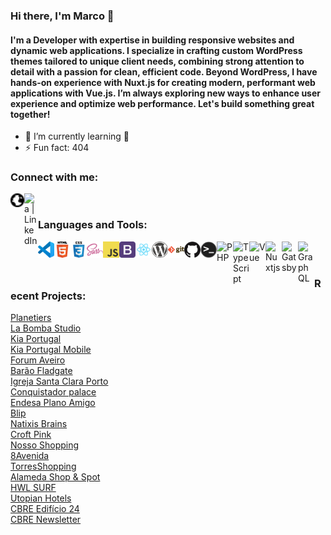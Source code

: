 
### Hi there, I'm Marco 👋

#### I'm a Developer with expertise in building responsive websites and dynamic web applications. I specialize in crafting custom WordPress themes tailored to unique client needs, combining strong attention to detail with a passion for clean, efficient code. Beyond WordPress, I have hands-on experience with Nuxt.js for creating modern, performant web applications with Vue.js. I’m always exploring new ways to enhance user experience and optimize web performance. Let's build something great together!

- 🌱 I’m currently learning 🤣
- ⚡ Fun fact: 404

### Connect with me:

[<img align="left" alt="ab" width="22px" target="_blank" src="https://raw.githubusercontent.com/iconic/open-iconic/master/svg/globe.svg" />][website]
[<img align="left" alt="a | LinkedIn" width="22px" target="_blank" src="https://cdn.jsdelivr.net/npm/simple-icons@v3/icons/linkedin.svg" />][linkedin]

<br />

### Languages and Tools:

<img align="left" alt="Visual Studio Code" width="26px" src="https://raw.githubusercontent.com/github/explore/80688e429a7d4ef2fca1e82350fe8e3517d3494d/topics/visual-studio-code/visual-studio-code.png" />
<img align="left" alt="HTML5" width="26px" src="https://raw.githubusercontent.com/github/explore/80688e429a7d4ef2fca1e82350fe8e3517d3494d/topics/html/html.png" />
<img align="left" alt="CSS3" width="26px" src="https://raw.githubusercontent.com/github/explore/80688e429a7d4ef2fca1e82350fe8e3517d3494d/topics/css/css.png" />
<img align="left" alt="Sass" width="26px" src="https://raw.githubusercontent.com/github/explore/80688e429a7d4ef2fca1e82350fe8e3517d3494d/topics/sass/sass.png" />
<img align="left" alt="JavaScript" width="26px" src="https://raw.githubusercontent.com/github/explore/80688e429a7d4ef2fca1e82350fe8e3517d3494d/topics/javascript/javascript.png" />
<img align="left" alt="bootstrap" width="26px" src="https://raw.githubusercontent.com/github/explore/80688e429a7d4ef2fca1e82350fe8e3517d3494d/topics/bootstrap/bootstrap.png" />
<img align="left" alt="react" width="26px" src="https://raw.githubusercontent.com/github/explore/80688e429a7d4ef2fca1e82350fe8e3517d3494d/topics/react/react.png" />
<img align="left" alt="Gatbsy" width="26px" src="https://raw.githubusercontent.com/github/explore/80688e429a7d4ef2fca1e82350fe8e3517d3494d/topics/wordpress/wordpress.png" />
<img align="left" alt="Git" width="26px" src="https://raw.githubusercontent.com/github/explore/80688e429a7d4ef2fca1e82350fe8e3517d3494d/topics/git/git.png" />
<img align="left" alt="GitHub" width="26px" src="https://raw.githubusercontent.com/github/explore/78df643247d429f6cc873026c0622819ad797942/topics/github/github.png" />
<img align="left" alt="HTML5" width="26px" src="https://raw.githubusercontent.com/github/explore/80688e429a7d4ef2fca1e82350fe8e3517d3494d/topics/terminal/terminal.png" />
<img align="left" alt="PHP" width="26px" src="https://raw.githubusercontent.com/danielcranney/readme-generator/main/public/icons/skills/php-colored.svg" />
<img align="left" alt="TypeScript" width="26px" src="https://raw.githubusercontent.com/danielcranney/readme-generator/main/public/icons/skills/typescript-colored.svg" />
<img align="left" alt="Vue" width="26px" src="https://raw.githubusercontent.com/danielcranney/readme-generator/main/public/icons/skills/vuejs-colored.svg" />
<img align="left" alt="Nuxtjs" width="26px" src="https://raw.githubusercontent.com/danielcranney/readme-generator/main/public/icons/skills/nuxtjs-colored.svg" />
<img align="left" alt="Gatsby" width="26px" src="https://raw.githubusercontent.com/danielcranney/readme-generator/main/public/icons/skills/gatsby-colored.svg" />
<img align="left" alt="GraphQL" width="26px" src="https://raw.githubusercontent.com/danielcranney/readme-generator/main/public/icons/skills/graphql-colored.svg" />
<br />
<br />


[linkedin]: https://www.linkedin.com/in/marco-cabral/
[website]: https://marcocabral.vercel.app

### Recent Projects:<br />
<a target="_blank" href="https://www.planetiers.com">Planetiers</a><br />
<a target="_blank" href="https://labomba.studio/">La Bomba Studio</a><br />
<a target="_blank" href="https://kia.pt/">Kia Portugal</a><br />
<a target="_blank" href="https://m.kia.pt/">Kia Portugal Mobile</a><br />
<a target="_blank" href="https://forumaveiro.com/">Forum Aveiro</a> <br />
<a target="_blank" href="https://www.baraofladgate.com/">Barão Fladgate</a><br />
<a target="_blank" href="https://santaclaraporto.pt/">Igreja Santa Clara Porto</a><br />
<a target="_blank" href="https://conquistadorpalace.pt/">Conquistador palace</a><br />
<a target="_blank" href="https://planoamigoendesa.pt/cliente/">Endesa Plano Amigo</a><br />
<a target="_blank" href="https://www.blip.deliverymanager.pt/">Blip</a><br />
<a target="_blank" href="https://wewantyourbrain.com/">Natixis Brains</a><br />
<a target="_blank" href="https://croftpink.com/pt/">Croft Pink</a><br />
<a target="_blank" href="https://nossoshopping.pt/">Nosso Shopping</a><br />
<a target="_blank" href="https://www.8avenida.com/">8Avenida</a><br />
<a target="_blank" href="https://torreshopping.pt/">TorresShopping</a><br />
<a target="_blank" href="https://alamedashopping.pt/">Alameda Shop & Spot</a><br />
<a target="_blank" href="https://www.hwlsurf.pt/">HWL SURF</a><br />
<a target="_blank" href="http://utopian.pt/">Utopian Hotels</a><br />
<a target="_blank" href="https://edificio24dejulho98.pt/">CBRE Edifício 24</a><br />
<a target="_blank" href="https://news-cbre.pt/">CBRE Newsletter</a><br />
